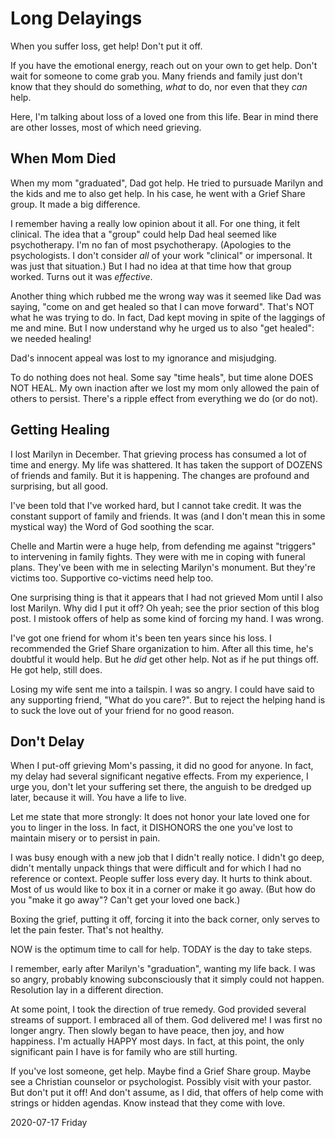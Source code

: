 # Long Delayings

When you suffer loss, get help! Don't put it off.

If you have the emotional energy, reach out on your own to get help.
Don't wait for someone to come grab you. Many friends and family
just don't know that they should do something, *what* to do,
nor even that they *can* help.

Here, I'm talking about loss of a loved one from this life.
Bear in mind there are other losses, most of which need grieving.

## When Mom Died

When my mom "graduated", Dad got help.
He tried to pursuade Marilyn and the kids and me to also get help.
In his case, he went with a Grief Share group. It made a big difference.

I remember having a really low opinion about it all.
For one thing, it felt clinical. The idea that a "group"
could help Dad heal seemed like psychotherapy. I'm no fan of most
psychotherapy. (Apologies to the psychologists. I don't consider *all*
of your work "clinical" or impersonal. It was just that situation.)
But I had no idea at that time how that group worked.
Turns out it was *effective*.

Another thing which rubbed me the wrong way was it seemed like Dad
was saying, "come on and get healed so that I can move forward".
That's NOT what he was trying to do. In fact, Dad kept moving in spite
of the laggings of me and mine. But I now understand why he urged us
to also "get healed": we needed healing!

Dad's innocent appeal was lost to my ignorance and misjudging.

To do nothing does not heal.
Some say "time heals", but time alone DOES NOT HEAL.
My own inaction after we lost my mom only allowed the pain of others
to persist. There's a ripple effect from everything we do (or do not).

## Getting Healing

I lost Marilyn in December. That grieving process has consumed a lot
of time and energy. My life was shattered. It has taken the support of
DOZENS of friends and family. But it is happening. The changes are
profound and surprising, but all good.

I've been told that I've worked hard, but I cannot take credit.
It was the constant support of family and friends. It was (and I don't
mean this in some mystical way) the Word of God soothing the scar.

Chelle and Martin were a huge help, from defending me against "triggers"
to intervening in family fights. They were with me in coping with
funeral plans. They've been with me in selecting Marilyn's monument.
But they're victims too. Supportive co-victims need help too.

One surprising thing is that it appears that I had not grieved Mom
until I also lost Marilyn. Why did I put it off? Oh yeah; see the
prior section of this blog post. I mistook offers of help as some
kind of forcing my hand. I was wrong.

I've got one friend for whom it's been ten years since his loss.
I recommended the Grief Share organization to him. After all this time,
he's doubtful it would help. But he *did* get other help. Not as if he
put things off. He got help, still does.

Losing my wife sent me into a tailspin. I was so angry. I could have
said to any supporting friend, "What do you care?". But to reject the
helping hand is to suck the love out of your friend for no good reason.

## Don't Delay

When I put-off grieving Mom's passing, it did no good for anyone.
In fact, my delay had several significant negative effects. From my
experience, I urge you, don't let your suffering set there, the anguish
to be dredged up later, because it will. You have a life to live.

Let me state that more strongly: It does not honor your late loved one
for you to linger in the loss. In fact, it DISHONORS the one you've
lost to maintain misery or to persist in pain.

I was busy enough with a new job that I didn't really notice.
I didn't go deep, didn't mentally unpack things that were difficult
and for which I had no reference or context. People suffer loss every day.
It hurts to think about. Most of us would like to box it in a corner
or make it go away. (But how do you "make it go away"? Can't get
your loved one back.)

Boxing the grief, putting it off, forcing it into the back corner,
only serves to let the pain fester. That's not healthy.

NOW is the optimum time to call for help.
TODAY is the day to take steps.

I remember, early after Marilyn's "graduation", wanting my life back.
I was so angry, probably knowing subconsciously that it simply could
not happen. Resolution lay in a different direction.

At some point, I took the direction of true remedy. God provided
several streams of support. I embraced all of them. God delivered me!
I was first no longer angry. Then slowly began to have peace, then joy,
and how happiness. I'm actually HAPPY most days. In fact, at this point,
the only significant pain I have is for family who are still hurting.

If you've lost someone, get help. Maybe find a Grief Share group.
Maybe see a Christian counselor or psychologist. Possibly visit with your
pastor. But don't put it off! And don't assume, as I did, that offers of
help come with strings or hidden agendas. Know instead that they come
with love.

2020-07-17 Friday


